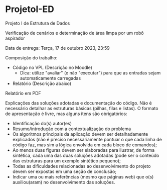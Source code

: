 # ProjetoI-ED
Projeto I de Estrutura de Dados

Verificação de cenários e determinação de área limpa por um robô aspirador

Data de entrega: Terça, 17 de outubro 2023, 23:59

Composição do trabalho:
- Código no VPL (Descrição no Moodle)
  - Dica: utilize "avaliar" (e não "executar") para que as entradas sejam automaticamente carregadas
- Relatório (Descrição abaixo)

Relatório em PDF

Explicações das soluções adotadas e documentação do código. Não é necessário detalhar as estruturas básicas (pilhas, filas e listas). O formato de apresentação é livre, mas alguns itens são obrigatórios:

- Identificação do(s) autor(es)
- Resumo/introdução com a contextualização do problema
- Os algoritmos principais da aplicação devem ser detalhadamente explicados (não é preciso necessariamente pontuar o que cada linha de código faz, mas sim a lógica envolvida em cada bloco de comandos);
- Ao menos duas figuras devem ser elaboradas para ilustrar, de forma sintética, cada uma das duas soluções adotadas (pode ser o conteúdo das estruturas para um exemplo sintético pequeno);
- Todas as dificuldades relacionadas ao desenvolvimento do projeto devem ser expostas em uma seção de conclusão;
- Indicar uma ou mais referências (mesmo que páginas web) que o(s) auxiliou(aram) no desenvolvimento das soluções.
